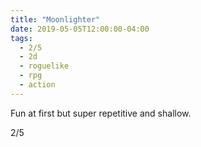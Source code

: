 ```yaml
---
title: "Moonlighter"
date: 2019-05-05T12:00:00-04:00
tags:
  - 2/5
  - 2d
  - roguelike
  - rpg
  - action
---
```


Fun at first but super repetitive and shallow.

2/5
